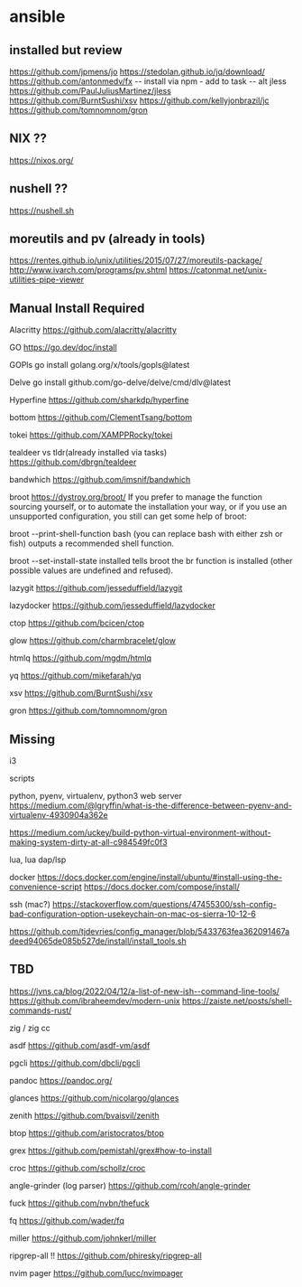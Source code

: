 # ansible

## installed but review
https://github.com/jpmens/jo
https://stedolan.github.io/jq/download/
https://github.com/antonmedv/fx
-- install via npm - add to task
-- alt jless
https://github.com/PaulJuliusMartinez/jless
https://github.com/BurntSushi/xsv
https://github.com/kellyjonbrazil/jc
https://github.com/tomnomnom/gron

## NIX ??
https://nixos.org/

## nushell ??
https://nushell.sh

## moreutils and pv (already in tools)
https://rentes.github.io/unix/utilities/2015/07/27/moreutils-package/
http://www.ivarch.com/programs/pv.shtml
https://catonmat.net/unix-utilities-pipe-viewer

## Manual Install Required

Alacritty
https://github.com/alacritty/alacritty

GO
https://go.dev/doc/install

GOPls
go install golang.org/x/tools/gopls@latest

Delve
go install github.com/go-delve/delve/cmd/dlv@latest

Hyperfine
https://github.com/sharkdp/hyperfine

bottom
https://github.com/ClementTsang/bottom

tokei
https://github.com/XAMPPRocky/tokei

tealdeer vs tldr(already installed via tasks)
https://github.com/dbrgn/tealdeer

bandwhich
https://github.com/imsnif/bandwhich

broot
https://dystroy.org/broot/
If you prefer to manage the function sourcing yourself, or to automate the installation your way, or if you use an unsupported configuration, you still can get some help of broot:

broot --print-shell-function bash (you can replace bash with either zsh or fish) outputs a recommended shell function.

broot --set-install-state installed tells broot the br function is installed (other possible values are undefined and refused).

lazygit
https://github.com/jesseduffield/lazygit

lazydocker
https://github.com/jesseduffield/lazydocker

ctop
https://github.com/bcicen/ctop

glow
https://github.com/charmbracelet/glow

htmlq
https://github.com/mgdm/htmlq

yq
https://github.com/mikefarah/yq

xsv
https://github.com/BurntSushi/xsv

gron
https://github.com/tomnomnom/gron


## Missing

i3

scripts

python, pyenv, virtualenv, python3 web server
https://medium.com/@lgryffin/what-is-the-difference-between-pyenv-and-virtualenv-4930904a362e

https://medium.com/uckey/build-python-virtual-environment-without-making-system-dirty-at-all-c984549fc0f3

lua, lua dap/lsp

docker
https://docs.docker.com/engine/install/ubuntu/#install-using-the-convenience-script
https://docs.docker.com/compose/install/


ssh (mac?)
https://stackoverflow.com/questions/47455300/ssh-config-bad-configuration-option-usekeychain-on-mac-os-sierra-10-12-6



https://github.com/tjdevries/config_manager/blob/5433763fea362091467adeed94065de085b527de/install/install_tools.sh


## TBD
https://jvns.ca/blog/2022/04/12/a-list-of-new-ish--command-line-tools/
https://github.com/ibraheemdev/modern-unix
https://zaiste.net/posts/shell-commands-rust/





zig / zig cc

asdf
https://github.com/asdf-vm/asdf

pgcli
https://github.com/dbcli/pgcli

pandoc
https://pandoc.org/

glances
https://github.com/nicolargo/glances

zenith
https://github.com/bvaisvil/zenith

btop
https://github.com/aristocratos/btop

grex
https://github.com/pemistahl/grex#how-to-install

croc
https://github.com/schollz/croc

angle-grinder (log parser)
https://github.com/rcoh/angle-grinder

fuck
https://github.com/nvbn/thefuck

fq
https://github.com/wader/fq

miller
https://github.com/johnkerl/miller

ripgrep-all !!
https://github.com/phiresky/ripgrep-all

nvim pager
https://github.com/lucc/nvimpager






